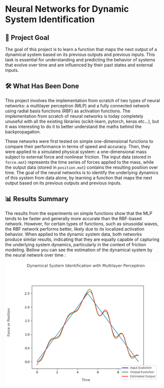 # Neural Networks for Dynamic System Identification

## 📌 Project Goal

The goal of this project is to learn a function that maps the next output of a dynamical system based on its previous outputs and previous inputs. This task is essential for understanding and predicting the behavior of systems that evolve over time and are influenced by their past states and external inputs. 

## 🛠️ What Has Been Done

This project involves the implementation from scratch of two types of neural networks: a multilayer perceptron (MLP) and a fully connected network using radial basis functions (RBF) as activation functions. The implementation from scratch of neural networks is today completely unuseful with all the existing libraries (scikit-learn, pytorch, keras etc...), but it was interesting to do it to better understand the maths behind the backpropagation.  

These networks were first tested on simple one-dimensional functions to compare their performance in terms of speed and accuracy. Then, they were applied to a simulated physical system: a one-dimensional mass subject to external force and nonlinear friction. The input data (stored in `force.mat`) represents the time series of forces applied to the mass, while the output data (stored in `position.mat`) contains the resulting position over time. The goal of the neural networks is to identify the underlying dynamics of this system from data alone, by learning a function that maps the next output based on its previous outputs and previous inputs.

## 📊 Results Summary

The results from the experiments on simple functions show that the MLP tends to be faster and generally more accurate than the RBF-based network. However, for certain types of functions, such as sinusoidal waves, the RBF network performs better, likely due to its localized activation behavior. When applied to the dynamic system data, both networks produce similar results, indicating that they are equally capable of capturing the underlying system dynamics, particularly in the context of friction modeling. Bellow you can see the estimation of the dynamical system by the neural network over time : 

![im](dynamical_sytem_identification.png)


